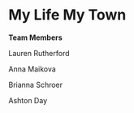 <h1>My Life My Town</h1>

<p><b>Team Members</b></p>
<p>Lauren Rutherford</p>
<p>Anna Maikova</p>
<p>Brianna Schroer</p>
<p>Ashton Day</p>
